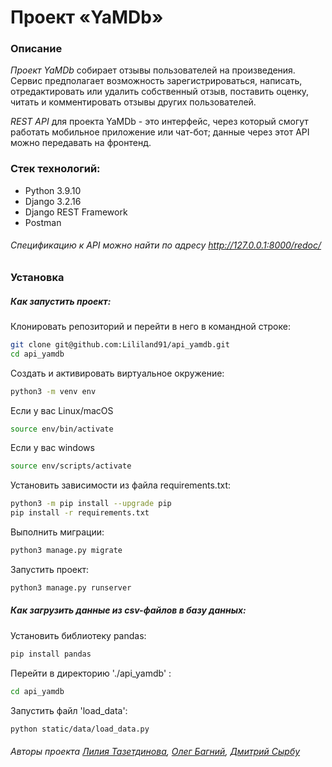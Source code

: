 # Проект «YaMDb»

### Описание

_Проект YaMDb_ собирает отзывы пользователей на произведения. Cервис предполагает возможность зарегистрироваться, написать, отредактировать или удалить собственный отзыв, поставить оценку, читать и комментировать отзывы других пользователей.

_REST API_ для проекта YaMDb - это интерфейс, через который смогут работать мобильное приложение или чат-бот; данные через этот API можно передавать на фронтенд.

### Стек технологий:
- Python 3.9.10
- Django 3.2.16
- Django REST Framework
- Postman

###### Cпецификацию к API можно найти по адресу http://127.0.0.1:8000/redoc/ 

### Установка

##### Как запустить проект:

Клонировать репозиторий и перейти в него в командной строке:
```sh
git clone git@github.com:Lililand91/api_yamdb.git
cd api_yamdb
```

Cоздать и активировать виртуальное окружение:
```sh
python3 -m venv env
```
Если у вас Linux/macOS
```sh
source env/bin/activate
```
Если у вас windows
```sh
source env/scripts/activate
```
Установить зависимости из файла requirements.txt:
```sh
python3 -m pip install --upgrade pip
pip install -r requirements.txt
```
Выполнить миграции:
```sh
python3 manage.py migrate
```
Запустить проект:
```sh
python3 manage.py runserver
```

##### Как загрузить данные из csv-файлов в базу данных:

Установить библиотеку pandas:
```sh
pip install pandas
```
Перейти в директорию './api_yamdb' :
```sh
cd api_yamdb
```
Запустить файл 'load_data':
```sh
python static/data/load_data.py
```

###### Авторы проекта [Лилия Тазетдинова](https://github.com/Lililand91), [Олег Багний](https://github.com/Oleg-Bagnii), [Дмитрий Сырбу](https://github.com/ACkukoDC)
